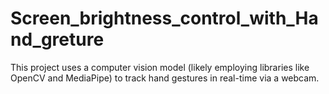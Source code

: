 # Screen_brightness_control_with_Hand_greture
This project uses a computer vision model (likely employing libraries like OpenCV and MediaPipe) to track hand gestures in real-time via a webcam.
